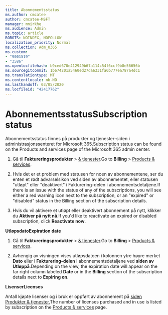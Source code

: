 ```yaml
---
title: Abonnementsstatus
ms.author: cmcatee
author: cmcatee-MSFT
manager: mnirkhe
ms.audience: Admin
ms.topic: article
ROBOTS: NOINDEX, NOFOLLOW
localization_priority: Normal
ms.collection: Adm_O365
ms.custom:
- "9001519"
- "3586"
ms.openlocfilehash: b9ced670e412949b67a114c54f6ccf9b8e56656b
ms.sourcegitcommit: 1b674201a5460ed27da6331fa6b777ea787a4dc1
ms.translationtype: MT
ms.contentlocale: nb-NO
ms.lasthandoff: 03/05/2020
ms.locfileid: "42417762"
---
```

# <a name="subscription-status"></a><span data-ttu-id="f8c1c-102">Abonnementsstatus</span><span class="sxs-lookup"><span data-stu-id="f8c1c-102">Subscription status</span></span>

<span data-ttu-id="f8c1c-103">Abonnementsstatus finnes på produkter og tjenester-siden i administrasjonssenteret for Microsoft 365.</span><span class="sxs-lookup"><span data-stu-id="f8c1c-103">Subscription status can be found on the Products and services page of the Microsoft 365 admin center.</span></span>

1. <span data-ttu-id="f8c1c-104">Gå til **Faktureringsprodukter** > [& tjenester](https://go.microsoft.com/fwlink/p/?linkid=842054).</span><span class="sxs-lookup"><span data-stu-id="f8c1c-104">Go to **Billing** > [Products & services](https://go.microsoft.com/fwlink/p/?linkid=842054).</span></span>

2. <span data-ttu-id="f8c1c-105">Hvis det er et problem med statusen for noen av abonnementene, ser du enten et rødt advarselsikon ved siden av abonnementet, eller statusen "utløpt" eller "deaktivert" i Fakturering-delen i abonnementsdetaljene.</span><span class="sxs-lookup"><span data-stu-id="f8c1c-105">If there is an issue with the status of any of the subscriptions, you will see either a red warning icon next to the subscription, or an "expired" or "disabled" status in the Billing section of the subscription details.</span></span>

3. <span data-ttu-id="f8c1c-106">Hvis du vil aktivere et utløpt eller deaktivert abonnement på nytt, klikker du **Aktiver på nytt nå**.</span><span class="sxs-lookup"><span data-stu-id="f8c1c-106">If you'd like to reactivate an expired or disabled subscription, click **Reactivate now**.</span></span>

<span data-ttu-id="f8c1c-107">**Utløpsdato**</span><span class="sxs-lookup"><span data-stu-id="f8c1c-107">**Expiration date**</span></span>

1. <span data-ttu-id="f8c1c-108">Gå til **Faktureringsprodukter** > [& tjenester](https://go.microsoft.com/fwlink/p/?linkid=842054).</span><span class="sxs-lookup"><span data-stu-id="f8c1c-108">Go to **Billing** > [Products & services](https://go.microsoft.com/fwlink/p/?linkid=842054).</span></span>

2. <span data-ttu-id="f8c1c-109">Avhengig av visningen vises utløpsdatoen i kolonnen ytre høyre merket **Dato** eller i **Fakturering-delen** i abonnementsdetaljene ved **siden av Utløppå**.</span><span class="sxs-lookup"><span data-stu-id="f8c1c-109">Depending on the view, the expiration date will appear on the far right column labeled **Date** or in the **Billing** section of the subscription details next to **Expiring on**.</span></span>

<span data-ttu-id="f8c1c-110">**Lisenser**</span><span class="sxs-lookup"><span data-stu-id="f8c1c-110">**Licenses**</span></span>

<span data-ttu-id="f8c1c-111">Antall kjøpte lisenser og i bruk er oppført av abonnement på [siden Produkter & tjenester.](https://go.microsoft.com/fwlink/p/?linkid=842054)</span><span class="sxs-lookup"><span data-stu-id="f8c1c-111">The number of licenses purchased and in use is listed by subscription on the [Products & services](https://go.microsoft.com/fwlink/p/?linkid=842054) page.</span></span>

